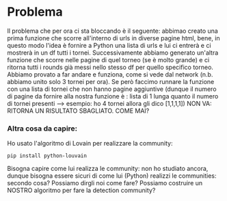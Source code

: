 # Problema

Il problema che per ora ci sta bloccando è il seguente: abbimao creato una prima funzione che scorre all'interno di urls in diverse pagine html, bene,
in questo modo l'idea è fornire a Python una lista di urls e lui ci entrerà e ci mostrerà in un df tutti i tornei.
Successivamente abbiamo generato un'altra funzione che scorre nelle pagine di quel torneo (se è molto grande) e ci ritorna tutti i rounds già messi nello stesso df
per quello specifico torneo. Abbiamo provato a far andare e funziona, come si vede dal network (n.b. abbiamo unito solo 3 tornei per ora).
Se però faccimo runnare la funzione con una lista di tornei che non hanno pagine aggiuntive (dunque il numero di pagine da fornire alla nostra funzione è :
lista di 1 lunga quanto il numero di tornei presenti  --> esempio: ho 4 tornei allora gli dico [1,1,1,1]) NON VA: RITORNA UN RISULTATO SBAGLIATO.
COME MAI?

### Altra cosa da capire:
Ho usato l'algoritmo di Lovain per realizzare la community:
```shell
pip install python-louvain
```
Bisogna capire come lui realizza le community: non ho studiato ancora, dunque bisogna essere sicuri di come lui (Python) realizzi le communities: secondo cosa?
Possiamo dirgli noi come fare? Possiamo costruire un NOSTRO algoritmo per fare la detection community?
